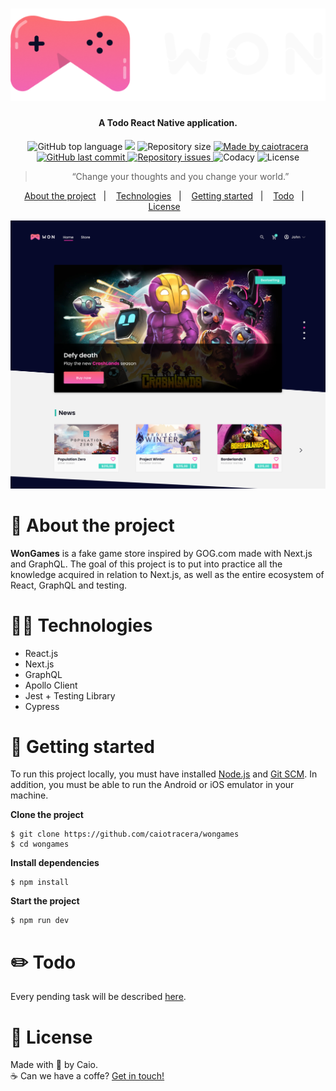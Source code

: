 <h1 align="center">
  <img src="./.github/images/logo.svg" />
</h1>

<h4 align="center">A Todo React Native application.</h4>

<p align="center">
  <img alt="GitHub top language" src="https://img.shields.io/github/languages/top/caiotracera/wongames?color=F231A5">
  <img src="https://img.shields.io/github/languages/count/caiotracera/wongames?color=F231A5">
  <img alt="Repository size" src="https://img.shields.io/github/repo-size/caiotracera/wongames?color=F231A5">
  <a href="https://www.linkedin.com/in/caiotracera/">
    <img alt="Made by caiotracera" src="https://img.shields.io/badge/made%20by-caiotracera-%230172B3?color=F231A5">
  </a>
  <br />
  <a href="https://github.com/caiotracera/wongames/commits/master">
    <img alt="GitHub last commit" src="https://img.shields.io/github/last-commit/caiotracera/wongames?color=F231A5">
  </a>
  <a href="https://github.com/caiotracera/wongames/issues">
    <img alt="Repository issues" src="https://img.shields.io/github/issues/caiotracera/wongames?color=F231A5">
  </a>
  <img alt="Codacy" src="https://img.shields.io/codacy/grade/1a8a5eeff3cb4593a28c3f1ddc68e71a?color=F231A5" />
  <img alt="License" src="https://img.shields.io/badge/license-MIT-brightgreen?color=F231A5"/>
</p>

<blockquote align="center">
“Change your thoughts and you change your world.”
</blockquote>

<p align="center">
  <a href="#rocket-about-the-project">About the project</a>&nbsp;&nbsp;&nbsp;|&nbsp;&nbsp;&nbsp;
  <a href="#man_technologist-technologies">Technologies</a>&nbsp;&nbsp;&nbsp;|&nbsp;&nbsp;&nbsp;
  <a href="#wrench-getting-started">Getting started</a>&nbsp;&nbsp;&nbsp;|&nbsp;&nbsp;&nbsp;
  <a href="#pencil2-todo">Todo</a>&nbsp;&nbsp;&nbsp;|&nbsp;&nbsp;&nbsp;
  <a href="#memo-license">License</a>&nbsp;&nbsp;&nbsp;
</p>

<div align="center">
  <img src=".github/images/cover.svg"/>
</div>

# :rocket: About the project

<b>WonGames</b> is a fake game store inspired by GOG.com made with Next.js and GraphQL. The goal of this project is to put into practice all the knowledge acquired in relation to Next.js, as well as the entire ecosystem of React, GraphQL and testing.

# :man_technologist: Technologies

* React.js
* Next.js
* GraphQL
* Apollo Client
* Jest + Testing Library
* Cypress

# :wrench: Getting started

To run this project locally, you must have installed <a href="https://nodejs.org/en/" target="_blank">Node.js</a>
and <a href="https://git-scm.com/" target="_blank">Git SCM</a>. In addition, you must be able to run the Android or iOS emulator in your machine.

<b>Clone the project</b>

```shell
$ git clone https://github.com/caiotracera/wongames
$ cd wongames
```
<b>Install dependencies</b>

```shell
$ npm install
```

<b>Start the project</b>

```shell
$ npm run dev
```

# :pencil2: Todo

Every pending task will be described <a href="https://github.com/caiotracera/wongames/projects/1">here</a>.

# :memo: License

Made with :sparkling_heart: by Caio.
<br />
:coffee: Can we have a coffe? <a href="https://www.linkedin.com/in/caiotracera/">Get in touch!</a>
